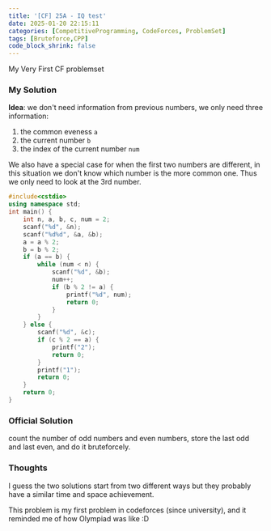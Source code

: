 ```yaml
---
title: '[CF] 25A - IQ test'
date: 2025-01-20 22:15:11
categories: [CompetitiveProgramming, CodeForces, ProblemSet]
tags: [Bruteforce,CPP]
code_block_shrink: false
---
```


My Very First CF problemset

<!--more-->

### My Solution

**Idea**: we don't need information from previous numbers, we only need three information: 

1. the common eveness `a`
2. the current number `b`
3. the index of the current number `num`

We also have a special case for when the first two numbers are different, in this situation we don't know which number is the more common one. Thus we only need to look at the 3rd number.

```cpp
#include<cstdio>
using namespace std;
int main() {
    int n, a, b, c, num = 2;
    scanf("%d", &n);
    scanf("%d%d", &a, &b);
    a = a % 2;
    b = b % 2;
    if (a == b) {
        while (num < n) {
            scanf("%d", &b);
            num++;
            if (b % 2 != a) {
                printf("%d", num);
                return 0;
            }
        }
    } else {
        scanf("%d", &c);
        if (c % 2 == a) {
            printf("2");
            return 0;
        }
        printf("1");
        return 0;
    }
    return 0;
}
```

### Official Solution

count the number of odd numbers and even numbers, store the last odd and last even, and do it bruteforcely.

### Thoughts

I guess the two solutions start from two different ways but they probably have a similar time and space achievement. 

This problem is my first problem in codeforces (since university), and it reminded me of how Olympiad was like :D